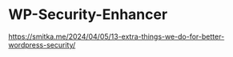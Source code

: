 # WP-Security-Enhancer
https://smitka.me/2024/04/05/13-extra-things-we-do-for-better-wordpress-security/
